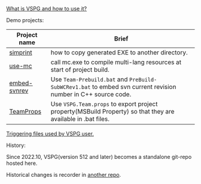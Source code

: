 [What is VSPG and how to use it?](_VSPG/VSPG-how-to-use.md)

Demo projects:

| Project name | Brief |
| ------------ | ----- |
| [simprint](demo-vsprojs/simprint) | how to copy generated EXE to another directory. |
| [use-mc](demo-vsprojs/use-mc) | call mc.exe to compile multi-lang resources at start of project build. |
| [embed-svnrev](demo-vsprojs/embed-svnrev) | Use `Team-Prebuild.bat` and `PreBuild-SubWCRev1.bat` to embed svn current revision number in C++ source code. |
| [TeamProps](demo-vsprojs/TeamProps) | Use `VSPG.Team.props` to export project property(MSBuild Property) so that they are available in .bat files. |

[Triggering files used by VSPG user.](_VSPG/samples/README.md)

History:

Since 2022.10, VSPG(version 512 and later) becomes a standalone git-repo hosted here.

Historical changes is recorder in [another repo](https://github.com/chjfth/dailytools/tree/master/cmd-batch/vsproj-VSPG).
